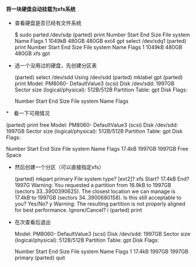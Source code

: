 #### 将一块硬盘自动挂载为xfs系统

* 查看硬盘是否已经有文件系统

    $ sudo parted /dev/sdp
    (parted) print
    Number  Start   End    Size   File system  Name  Flags
     1      1049kB  480GB  480GB  ext4         gpt
    select /dev/sdq1
    (parted) print 
    Number  Start   End    Size   File system  Name  Flags
     1      1049kB  480GB  480GB  xfs          gpt

* 选一个没用过的硬盘，先创建分区表

    (parted) select /dev/sdd
    Using /dev/sdd
    (parted) mklabel gpt
    (parted) print
    Model: PM8060- DefaultValue3 (scsi)
    Disk /dev/sdd: 1997GB
    Sector size (logical/physical): 512B/512B
    Partition Table: gpt
    Disk Flags:

    Number  Start  End  Size  File system  Name  Flags

*　看一下可用情况

  (parted) print free
  Model: PM8060- DefaultValue3 (scsi)
  Disk /dev/sdd: 1997GB
  Sector size (logical/physical): 512B/512B
  Partition Table: gpt
  Disk Flags:

  Number  Start   End     Size    File system  Name  Flags
          17.4kB  1997GB  1997GB  Free Space

* 然后创建一个分区（可以直接指定xfs）

  (parted) mkpart primary
  File system type?  [ext2]? xfs
  Start? 17.4kB
  End? 1997G
  Warning: You requested a partition from 16.9kB to 1997GB (sectors 33..3900390625).
  The closest location we can manage is 17.4kB to 1997GB (sectors 34..3900680158).
  Is this still acceptable to you?
  Yes/No? y
  Warning: The resulting partition is not properly aligned for best performance.
  Ignore/Cancel? i
  (parted) print
  
* 在次查看后退出

  Model: PM8060- DefaultValue3 (scsi)
  Disk /dev/sdd: 1997GB
  Sector size (logical/physical): 512B/512B
  Partition Table: gpt
  Disk Flags:

  Number  Start   End     Size    File system  Name     Flags
   1      17.4kB  1997GB  1997GB               primary
  (parted) quit




